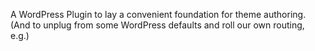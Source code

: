 A WordPress Plugin to lay a convenient foundation for theme authoring.
(And to unplug from some WordPress defaults and roll our own routing, e.g.)
